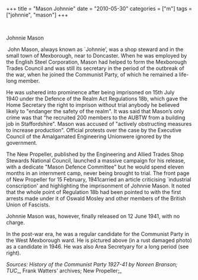 +++
title = "Mason Johnnie"
date = "2010-05-30"
categories = ["m"]
tags = ["johnnie", "mason"]
+++

 

Johnnie Mason  
  
 John Mason, always known as \`Johnnie’, was a shop steward and in the small town of Mexborough, near to Doncaster. When he was employed by the English Steel Corporation, Mason had helped to form the Mexborough Trades Council and was still its secretary in the period of the outbreak of the war, when he joined the Communist Party, of which he remained a life-long member. 

He was ushered into prominence after being imprisoned on 15th July 1940 under the Defence of the Realm Act Regulations 18b, which gave the Home Secretary the right to imprison without trial anybody he believed likely to "endanger the safety of the realm". It was said that Mason’s only crime was that “he recruited 200 members to the AUBTW from a building job in Staffordshire". Mason was accused of "actively obstructing measures to increase production". Official protests over the case by the Executive Council of the Amalgamated Engineering Unionwere ignored by the government.

The New Propeller, published by the Engineering and Allied Trades Shop Stewards National Council, launched a massive campaign for his release, with a dedicate "Mason Defence Committee" but he would spend eleven months in an internment camp, never being brought to trial. The front page of New Propeller for 15 February, 1941carried an article criticising \`industrial conscription' and highlighting the imprisonment of Johnnie Mason. It noted that the whole point of Regulation 18b had been pointed to with the first arrests made under it of Oswald Mosley and other members of the British Union of Fascists.

Johnnie Mason was, however, finally released on 12 June 1941, with no charge. 

In the post-war era, he was a regular candidate for the Communist Party in the West Mexborough ward. He is pictured above (in a rust damaged photo) as a candidate in 1946. He was also Area Secretyary for a long period (see right).

_Sources: History of the Communist Party 1927-41 by Noreen Branson;_ _TUC__, Frank Watters' archives; New Propeller;_
